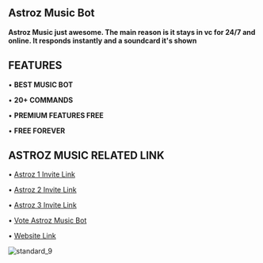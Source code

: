 ## Astroz Music Bot
**Astroz Music just awesome. The main reason is it stays in vc for 24/7 and online. It responds instantly and a soundcard it's shown**

## FEATURES

• **BEST MUSIC BOT**

• **20+ COMMANDS**

• **PREMIUM FEATURES FREE**

• **FREE FOREVER**

## ASTROZ MUSIC RELATED LINK

•  [Astroz 1 Invite Link](https://discord.com/oauth2/authorize?client_id=802423717316919297&scope=bot&permissions=8)

•  [Astroz 2 Invite Link](https://discord.com/oauth2/authorize?client_id=812008093655105597&scope=bot&permissions=8)

•  [Astroz 3 Invite Link](https://discord.com/oauth2/authorize?client_id=803552574707597312&scope=bot&permissions=8)

•  [Vote Astroz Music Bot](https://top.gg/bot/802423717316919297/vote)

•  [Website Link](https://astrozmusic.tk/)

![standard_9](https://user-images.githubusercontent.com/81439903/112682093-a0901300-8e95-11eb-8cb7-1cd6fcd43740.gif)
